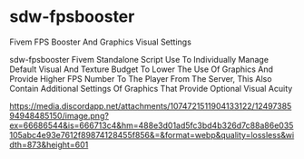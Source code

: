 # sdw-fpsbooster
Fivem FPS Booster And Graphics Visual Settings

sdw-fpsbooster Fivem Standalone Script Use To Individually Manage Default Visual And Texture Budget To Lower The Use Of Graphics And Provide Higher FPS Number To The Player From The Server, This Also Contain Additional Settings Of Graphics That Provide Optional Visual Acuity

https://media.discordapp.net/attachments/1074721511904133122/1249738594948485150/image.png?ex=66686544&is=666713c4&hm=488e3d01ad5fc3bd4b326d7c88a86e035105abc4e93e7612f89874128455f856&=&format=webp&quality=lossless&width=873&height=601
